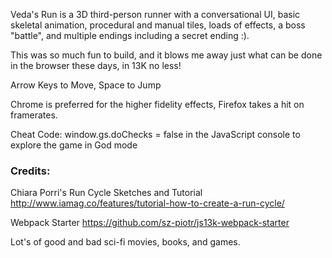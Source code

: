 Veda's Run is a 3D third-person runner with a conversational UI, basic skeletal animation, procedural and manual tiles, loads of effects, a boss "battle", and multiple endings including a secret ending :). 

This was so much fun to build, and it blows me away just what can be done in the browser these days, in 13K no less!

Arrow Keys to Move, Space to Jump 

Chrome is preferred for the higher fidelity effects, Firefox takes a hit on framerates.

Cheat Code: window.gs.doChecks = false in the JavaScript console to explore the game in God mode

### Credits:

Chiara Porri's Run Cycle Sketches and Tutorial
http://www.iamag.co/features/tutorial-how-to-create-a-run-cycle/

Webpack Starter
https://github.com/sz-piotr/js13k-webpack-starter

Lot's of good and bad sci-fi movies, books, and games.

